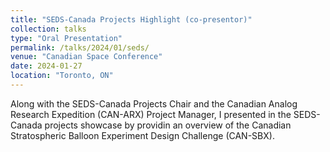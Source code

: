 ```yaml
---
title: "SEDS-Canada Projects Highlight (co-presentor)"
collection: talks
type: "Oral Presentation"
permalink: /talks/2024/01/seds/
venue: "Canadian Space Conference"
date: 2024-01-27
location: "Toronto, ON"
---
```


Along with the SEDS-Canada Projects Chair and the Canadian Analog Research Expedition (CAN-ARX) Project Manager, I presented in the SEDS-Canada projects showcase by providin an overview of the Canadian Stratospheric Balloon Experiment Design Challenge (CAN-SBX).
